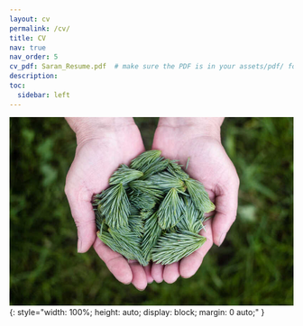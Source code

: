 ```yaml
---
layout: cv
permalink: /cv/
title: CV
nav: true
nav_order: 5
cv_pdf: Saran_Resume.pdf  # make sure the PDF is in your assets/pdf/ folder
description:
toc:
  sidebar: left
---
```


![CV](assets/img/3.jpg){: style="width: 100%; height: auto; display: block; margin: 0 auto;" }
